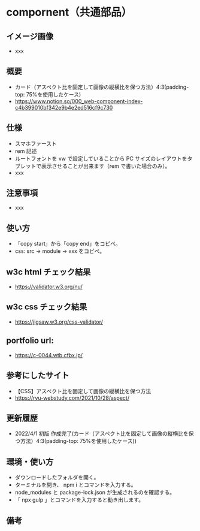 # compornent（共通部品）

## イメージ画像

- xxx

## 概要

- カード（アスペクト比を固定して画像の縦横比を保つ方法）4:3(padding-top: 75%を使用したケース)
- https://www.notion.so/000_web-component-index-c4b399010bf342e9b4e2ed516cf9c730

## 仕様

- スマホファースト
- rem 記述
- ルートフォントを vw で設定していることから PC サイズのレイアウトをタブレットで表示させることが出来ます（rem で書いた場合のみ）。
- xxx

## 注意事項

- xxx

## 使い方

- 「copy start」から「copy end」をコピペ。
- css: src -> module -> xxx をコピペ。

## w3c html チェック結果

- https://validator.w3.org/nu/

## w3c css チェック結果

- https://jigsaw.w3.org/css-validator/

## portfolio url:

- https://c-0044.wtb.cfbx.jp/

## 参考にしたサイト

- 【CSS】アスペクト比を固定して画像の縦横比を保つ方法
- https://ryu-webstudy.com/2021/10/28/aspect/

## 更新履歴

- 2022/4/1 初版 作成完了(カード（アスペクト比を固定して画像の縦横比を保つ方法）4:3(padding-top: 75%を使用したケース))

## 環境・使い方

- ダウンロードしたフォルダを開く。
- ターミナルを開き、 npm i とコマンドを入力する。
- node_modules と package-lock.json が生成されるのを確認する。
- 「 npx gulp 」とコマンドを入力すると動き出します。

## 備考
